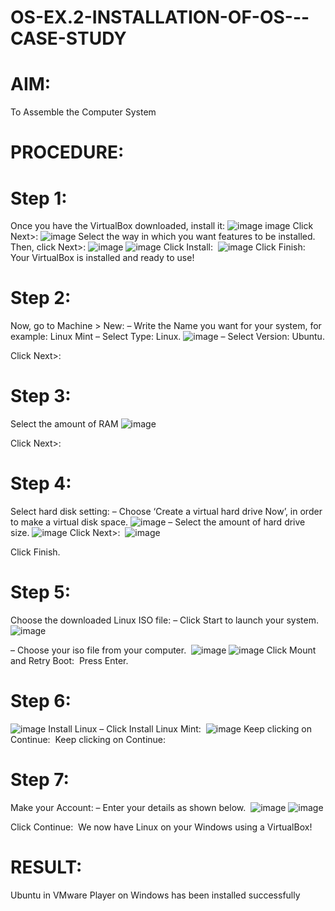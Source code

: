 
# OS-EX.2-INSTALLATION-OF-OS---CASE-STUDY
# AIM:
To Assemble the Computer System
# PROCEDURE:
# Step 1:
Once you have the VirtualBox downloaded, install it:
![image](https://github.com/karthika28112004/OS-EX.2-INSTALLATION-OF-OS---CASE-STUDY/assets/128035087/b9df31ce-ef4a-4164-b31e-9911949441eb) image Click Next>:
![image](https://github.com/karthika28112004/OS-EX.2-INSTALLATION-OF-OS---CASE-STUDY/assets/128035087/628397e1-9718-4a9d-aeb4-edbc0b27593c)
Select the way in which you want features to be installed. Then, click Next>:
![image](https://github.com/karthika28112004/OS-EX.2-INSTALLATION-OF-OS---CASE-STUDY/assets/128035087/6ad9b8ff-0b3d-49ff-87c5-9dc05e90eb5b)
 ![image](https://github.com/karthika28112004/OS-EX.2-INSTALLATION-OF-OS---CASE-STUDY/assets/128035087/c4c0762d-51ba-4681-ba31-2b741799e0fe)
Click Install: 
![image](https://github.com/karthika28112004/OS-EX.2-INSTALLATION-OF-OS---CASE-STUDY/assets/128035087/836b7df8-5e70-49ca-a868-9b89ee38c54b)
Click Finish: 
Your VirtualBox is installed and ready to use!
# Step 2:
Now, go to Machine > New: – Write the Name you want for your system, for example: Linux Mint – Select Type: Linux.
![image](https://github.com/karthika28112004/OS-EX.2-INSTALLATION-OF-OS---CASE-STUDY/assets/128035087/ef836573-611a-4338-916d-88ef4ef6d1de)
– Select Version: Ubuntu.

Click Next>:
# Step 3:
Select the amount of RAM
![image](https://github.com/karthika28112004/OS-EX.2-INSTALLATION-OF-OS---CASE-STUDY/assets/128035087/bc5c33ef-c177-4a80-b15d-6fa1d439b4b3)

Click Next>: 
# Step 4:
Select hard disk setting: – Choose ‘Create a virtual hard drive Now’, in order to make a virtual disk space.
![image](https://github.com/karthika28112004/OS-EX.2-INSTALLATION-OF-OS---CASE-STUDY/assets/128035087/095a72e8-76f7-4071-8383-8159f77f36ba)
– Select the amount of hard drive size.
![image](https://github.com/karthika28112004/OS-EX.2-INSTALLATION-OF-OS---CASE-STUDY/assets/128035087/94047317-5753-48d1-9d6d-99e9c558672a)
Click Next>: 
![image](https://github.com/karthika28112004/OS-EX.2-INSTALLATION-OF-OS---CASE-STUDY/assets/128035087/0682ad9c-7619-45d3-8656-79544e8f05b1)

Click Finish. 
# Step 5:
Choose the downloaded Linux ISO file: – Click Start to launch your system. 
![image](https://github.com/karthika28112004/OS-EX.2-INSTALLATION-OF-OS---CASE-STUDY/assets/128035087/567e866c-e58b-4a9b-b79f-0e3dff27be39) 

– Choose your iso file from your computer. 
![image](https://github.com/karthika28112004/OS-EX.2-INSTALLATION-OF-OS---CASE-STUDY/assets/128035087/c58c377f-ea71-4770-9ea1-e205efbe8e26)
   ![image](https://github.com/karthika28112004/OS-EX.2-INSTALLATION-OF-OS---CASE-STUDY/assets/128035087/2639f1d9-1833-41bb-bb5e-65ad1a0c5d85)
Click Mount and Retry Boot: 
Press Enter.
# Step 6:
![image](https://github.com/karthika28112004/OS-EX.2-INSTALLATION-OF-OS---CASE-STUDY/assets/128035087/32cf60f5-9fc9-4d33-ac3d-1a012de37e74)
Install Linux – Click Install Linux Mint: 
![image](https://github.com/karthika28112004/OS-EX.2-INSTALLATION-OF-OS---CASE-STUDY/assets/128035087/8dcb1036-0bbb-4018-b70c-71150357cbff)
Keep clicking on Continue: 
Keep clicking on Continue:
# Step 7:
Make your Account: – Enter your details as shown below. 
![image](https://github.com/karthika28112004/OS-EX.2-INSTALLATION-OF-OS---CASE-STUDY/assets/128035087/dbabe166-6042-4a29-8727-00b266b265dc)
    ![image](https://github.com/karthika28112004/OS-EX.2-INSTALLATION-OF-OS---CASE-STUDY/assets/128035087/2c08c3df-967b-4f7e-976d-4bdd9f204628)

Click Continue: 
We now have Linux on your Windows using a VirtualBox!
# RESULT:
Ubuntu in VMware Player on Windows has been installed successfully
